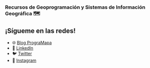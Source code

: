 ### Recursos de Geoprogramación y Sistemas de Información Geográfica 🗺

## ¡Sígueme en las redes!

- 🌐 <a href="https://programapa.wordpress.com/">Blog PrograMapa</a>
- 💼 <a href="https://www.linkedin.com/in/robertojl/">LinkedIn</a>
- 🐦 <a href="https://twitter.com/progra_mapa">Twitter</a>
- 📸 <a href="https://www.instagram.com/progra_mapa/">Instagram</a>


